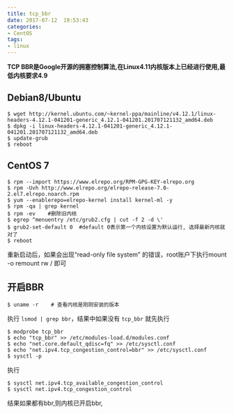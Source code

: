 ```yaml
---
title: tcp_bbr
date: 2017-07-12  19:53:43
categories:
- CentOS
tags:
- linux
---
```


<!-- more -->

**TCP BBR是Google开源的拥塞控制算法,在Linux4.11内核版本上已经进行使用,最低内核要求4.9**

## Debian8/Ubuntu

```shell
$ wget http://kernel.ubuntu.com/~kernel-ppa/mainline/v4.12.1/linux-headers-4.12.1-041201-generic_4.12.1-041201.201707121132_amd64.deb
$ dpkg -i linux-headers-4.12.1-041201-generic_4.12.1-041201.201707121132_amd64.deb
$ update-grub
$ reboot
```

## CentOS 7

```shell
$ rpm --import https://www.elrepo.org/RPM-GPG-KEY-elrepo.org
$ rpm -Uvh http://www.elrepo.org/elrepo-release-7.0-2.el7.elrepo.noarch.rpm
$ yum --enablerepo=elrepo-kernel install kernel-ml -y
$ rpm -qa | grep kernel
$ rpm -ev    #删除旧内核
$ egrep ^menuentry /etc/grub2.cfg | cut -f 2 -d \'
$ grub2-set-default 0  #default 0表示第一个内核设置为默认运行, 选择最新内核就对了
$ reboot
```

重新启动后，如果会出现“read-only file system” 的错误，root账户下执行mount -o remount rw / 即可

## 开启BBR

```shell
$ uname -r    # 查看内核是刚刚安装的版本
```

执行 `lsmod | grep bbr`，结果中如果没有 `tcp_bbr` 就先执行

```shell
$ modprobe tcp_bbr
$ echo "tcp_bbr" >> /etc/modules-load.d/modules.conf
$ echo "net.core.default_qdisc=fq" >> /etc/sysctl.conf
$ echo "net.ipv4.tcp_congestion_control=bbr" >> /etc/sysctl.conf
$ sysctl -p
```

执行

```shell
$ sysctl net.ipv4.tcp_available_congestion_control
$ sysctl net.ipv4.tcp_congestion_control
```

结果如果都有bbr,则内核已开启bbr,